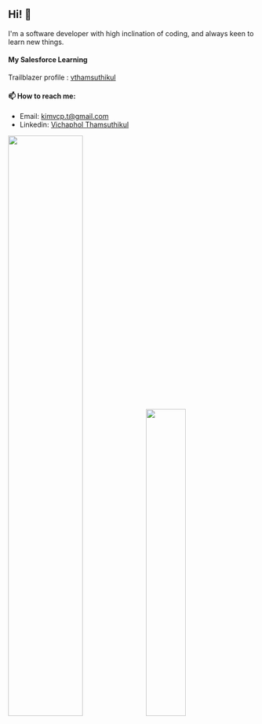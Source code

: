 ## Hi! 👋 
I'm a software developer with high inclination of coding, and always keen to learn new things.

#### My Salesforce Learning  

Trailblazer profile : [vthamsuthikul](https://trailblazer.me/id/vthamsuthikul)

#### 📫 How to reach me:

- Email: kimvcp.t@gmail.com
- Linkedin: [Vichaphol Thamsuthikul](https://www.linkedin.com/in/vichaphol-thamsuthikul-ba0838184)

<span>
  <img width="55%" src="https://github-readme-stats.vercel.app/api?username=kimvcp&hide=stars&include_all_commits=true&count_private=true&show_icons=true&theme=great-gatsby" />
</span>
<span>
  <img width="40%" src="https://github-readme-stats.vercel.app/api/top-langs/?username=kimvcp&langs_count=6&layout=compact&theme=great-gatsby" />
</span>

<!-- #### ⚡ Hightlighted Projects

<a href="https://github.com/Cobda/cobda-web">
  <img width="47.5%" src="https://github-readme-stats.vercel.app/api/pin/?username=Cobda&repo=cobda-web&theme=great-gatsby" />
</a>
<a href="https://github.com/kimvcp/dailigram">
  <img width="47.5%" src="https://github-readme-stats.vercel.app/api/pin/?username=kimvcp&repo=dailigram&theme=great-gatsby" />
</a>
<div width="50"></div>
<a href="https://github.com/kimvcp/knews">
  <img width="47.5%" src="https://github-readme-stats.vercel.app/api/pin/?username=kimvcp&repo=knews&theme=great-gatsby" />
</a>
<a href="https://github.com/kimvcp/restaurant-pos">
  <img width="47.5%" src="https://github-readme-stats.vercel.app/api/pin/?username=kimvcp&repo=restaurant-pos&theme=great-gatsby" />
</a> -->

<!--
**kimvcp/kimvcp** is a ✨ _special_ ✨ repository because its `README.md` (this file) appears on your GitHub profile.

Here are some ideas to get you started:

- 🔭 I’m currently working on ...
- 🌱 I’m currently learning ...
- 👯 I’m looking to collaborate on ...
- 🤔 I’m looking for help with ...
- 💬 Ask me about ...
- 📫 How to reach me:
- 😄 Pronouns: ...
- ⚡ Fun fact: ...
-->
